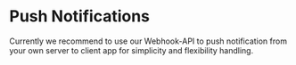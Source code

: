 # Push Notifications
Currently we recommend to use our Webhook-API to push notification from your
own server to client app for simplicity and flexibility handling.
